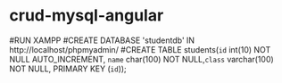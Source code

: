 # crud-mysql-angular
#RUN XAMPP
#CREATE DATABASE 'studentdb' IN http://localhost/phpmyadmin/ 
#CREATE TABLE students(`id` int(10) NOT NULL AUTO_INCREMENT, `name` char(100) NOT NULL,`class` varchar(100) NOT NULL, PRIMARY KEY (`id`));
